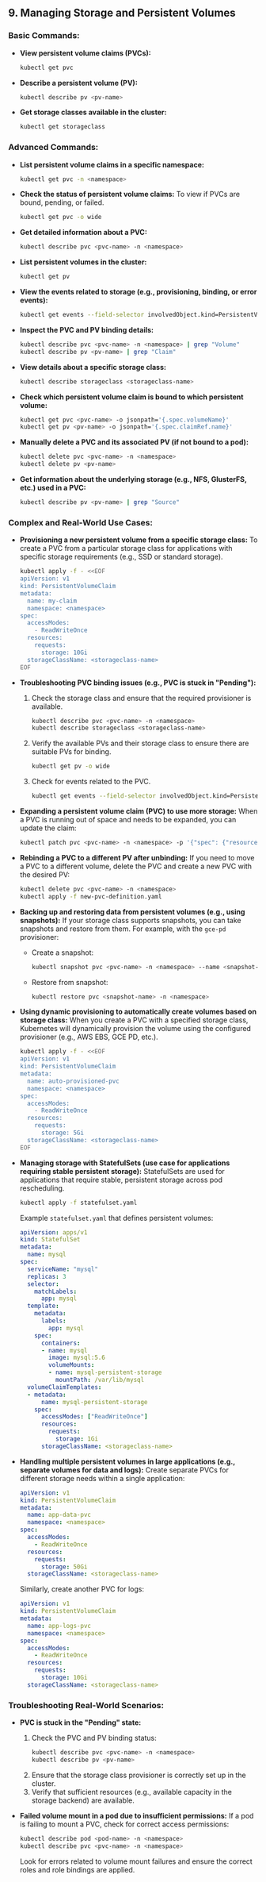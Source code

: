 ## **9. Managing Storage and Persistent Volumes**

### Basic Commands:

- **View persistent volume claims (PVCs):**
  ```sh
  kubectl get pvc
  ```

- **Describe a persistent volume (PV):**
  ```sh
  kubectl describe pv <pv-name>
  ```

- **Get storage classes available in the cluster:**
  ```sh
  kubectl get storageclass
  ```

### Advanced Commands:

- **List persistent volume claims in a specific namespace:**
  ```sh
  kubectl get pvc -n <namespace>
  ```

- **Check the status of persistent volume claims:**
  To view if PVCs are bound, pending, or failed.
  ```sh
  kubectl get pvc -o wide
  ```

- **Get detailed information about a PVC:**
  ```sh
  kubectl describe pvc <pvc-name> -n <namespace>
  ```

- **List persistent volumes in the cluster:**
  ```sh
  kubectl get pv
  ```

- **View the events related to storage (e.g., provisioning, binding, or error events):**
  ```sh
  kubectl get events --field-selector involvedObject.kind=PersistentVolumeClaim
  ```

- **Inspect the PVC and PV binding details:**
  ```sh
  kubectl describe pvc <pvc-name> -n <namespace> | grep "Volume"
  kubectl describe pv <pv-name> | grep "Claim"
  ```

- **View details about a specific storage class:**
  ```sh
  kubectl describe storageclass <storageclass-name>
  ```

- **Check which persistent volume claim is bound to which persistent volume:**
  ```sh
  kubectl get pvc <pvc-name> -o jsonpath='{.spec.volumeName}'
  kubectl get pv <pv-name> -o jsonpath='{.spec.claimRef.name}'
  ```

- **Manually delete a PVC and its associated PV (if not bound to a pod):**
  ```sh
  kubectl delete pvc <pvc-name> -n <namespace>
  kubectl delete pv <pv-name>
  ```

- **Get information about the underlying storage (e.g., NFS, GlusterFS, etc.) used in a PVC:**
  ```sh
  kubectl describe pv <pv-name> | grep "Source"
  ```

### Complex and Real-World Use Cases:

- **Provisioning a new persistent volume from a specific storage class:**
  To create a PVC from a particular storage class for applications with specific storage requirements (e.g., SSD or standard storage).
  ```sh
  kubectl apply -f - <<EOF
  apiVersion: v1
  kind: PersistentVolumeClaim
  metadata:
    name: my-claim
    namespace: <namespace>
  spec:
    accessModes:
      - ReadWriteOnce
    resources:
      requests:
        storage: 10Gi
    storageClassName: <storageclass-name>
  EOF
  ```

- **Troubleshooting PVC binding issues (e.g., PVC is stuck in "Pending"):**
  1. Check the storage class and ensure that the required provisioner is available.
     ```sh
     kubectl describe pvc <pvc-name> -n <namespace>
     kubectl describe storageclass <storageclass-name>
     ```
  2. Verify the available PVs and their storage class to ensure there are suitable PVs for binding.
     ```sh
     kubectl get pv -o wide
     ```
  3. Check for events related to the PVC.
     ```sh
     kubectl get events --field-selector involvedObject.kind=PersistentVolumeClaim
     ```

- **Expanding a persistent volume claim (PVC) to use more storage:**
  When a PVC is running out of space and needs to be expanded, you can update the claim:
  ```sh
  kubectl patch pvc <pvc-name> -n <namespace> -p '{"spec": {"resources": {"requests": {"storage": "20Gi"}}}}'
  ```

- **Rebinding a PVC to a different PV after unbinding:**
  If you need to move a PVC to a different volume, delete the PVC and create a new PVC with the desired PV:
  ```sh
  kubectl delete pvc <pvc-name> -n <namespace>
  kubectl apply -f new-pvc-definition.yaml
  ```

- **Backing up and restoring data from persistent volumes (e.g., using snapshots):**
  If your storage class supports snapshots, you can take snapshots and restore from them. For example, with the `gce-pd` provisioner:
  - Create a snapshot:
    ```sh
    kubectl snapshot pvc <pvc-name> -n <namespace> --name <snapshot-name>
    ```
  - Restore from snapshot:
    ```sh
    kubectl restore pvc <snapshot-name> -n <namespace>
    ```

- **Using dynamic provisioning to automatically create volumes based on storage class:**
  When you create a PVC with a specified storage class, Kubernetes will dynamically provision the volume using the configured provisioner (e.g., AWS EBS, GCE PD, etc.).
  ```sh
  kubectl apply -f - <<EOF
  apiVersion: v1
  kind: PersistentVolumeClaim
  metadata:
    name: auto-provisioned-pvc
    namespace: <namespace>
  spec:
    accessModes:
      - ReadWriteOnce
    resources:
      requests:
        storage: 5Gi
    storageClassName: <storageclass-name>
  EOF
  ```

- **Managing storage with StatefulSets (use case for applications requiring stable persistent storage):**
  StatefulSets are used for applications that require stable, persistent storage across pod rescheduling.
  ```sh
  kubectl apply -f statefulset.yaml
  ```

  Example `statefulset.yaml` that defines persistent volumes:
  ```yaml
  apiVersion: apps/v1
  kind: StatefulSet
  metadata:
    name: mysql
  spec:
    serviceName: "mysql"
    replicas: 3
    selector:
      matchLabels:
        app: mysql
    template:
      metadata:
        labels:
          app: mysql
      spec:
        containers:
        - name: mysql
          image: mysql:5.6
          volumeMounts:
          - name: mysql-persistent-storage
            mountPath: /var/lib/mysql
    volumeClaimTemplates:
    - metadata:
        name: mysql-persistent-storage
      spec:
        accessModes: ["ReadWriteOnce"]
        resources:
          requests:
            storage: 1Gi
        storageClassName: <storageclass-name>
  ```

- **Handling multiple persistent volumes in large applications (e.g., separate volumes for data and logs):**
  Create separate PVCs for different storage needs within a single application:
  ```yaml
  apiVersion: v1
  kind: PersistentVolumeClaim
  metadata:
    name: app-data-pvc
    namespace: <namespace>
  spec:
    accessModes:
      - ReadWriteOnce
    resources:
      requests:
        storage: 50Gi
    storageClassName: <storageclass-name>
  ```

  Similarly, create another PVC for logs:
  ```yaml
  apiVersion: v1
  kind: PersistentVolumeClaim
  metadata:
    name: app-logs-pvc
    namespace: <namespace>
  spec:
    accessModes:
      - ReadWriteOnce
    resources:
      requests:
        storage: 10Gi
    storageClassName: <storageclass-name>
  ```

### Troubleshooting Real-World Scenarios:

- **PVC is stuck in the "Pending" state:**
  1. Check the PVC and PV binding status:
     ```sh
     kubectl describe pvc <pvc-name> -n <namespace>
     kubectl describe pv <pv-name>
     ```
  2. Ensure that the storage class provisioner is correctly set up in the cluster.
  3. Verify that sufficient resources (e.g., available capacity in the storage backend) are available.

- **Failed volume mount in a pod due to insufficient permissions:**
  If a pod is failing to mount a PVC, check for correct access permissions:
  ```sh
  kubectl describe pod <pod-name> -n <namespace>
  kubectl describe pvc <pvc-name> -n <namespace>
  ```
  Look for errors related to volume mount failures and ensure the correct roles and role bindings are applied.
